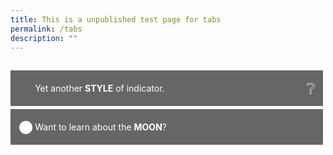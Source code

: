 ```yaml
---
title: This is a unpublished test page for tabs
permalink: /tabs
description: ""
---
```


<!--<html>
<head>
<meta charset="utf-8">
<title>Test Accordion</title>

<style>

input { display: none; }
input + label { display: inline-block }

input ~ .tab { display: none }
#tab1:checked ~ .tab.content1,
#tab2:checked ~ .tab.content2,
#tab3:checked ~ .tab.content3,
#tab4:checked ~ .tab.content4,
#tab5:checked ~ .tab.content5 { display: block; }

input + label {
  border: 1px solid #999;
  background: #EEE;
  padding: 4px 12px;
  border-radius: 4px 4px 0 0;
  position: relative;
  top: 1px;
}
input:checked + label {
  background: #FFF;
  border-bottom: 1px solid transparent;
}
input ~ .tab {
  border-top: 1px solid #999;
  padding: 12px;
		}
</style>
</head>
<body>
<input type="radio" name="tabs" id="tab1" checked />
<label for="tab1">Tab1</label>

<input type="radio" name="tabs" id="tab2" />
<label for="tab2">Tab2</label>

<input type="radio" name="tabs" id="tab3" />
<label for="tab3">Tab3</label>

<input type="radio" name="tabs" id="tab4" />
<label for="tab4">tab4</label>

<input type="radio" name="tabs" id="tab5" />
<label for="tab5">tab5</label>

<div class="tab content1">Tab1 Contents</div>
<div class="tab content2">Tab2 Contents</div>
<div class="tab content3">Tab3 Contents</div>
<div class="tab content4">Tab4 Contents</div>
<div class="tab content5">Tab5 Contents</div>
</body>
</html>

<html>
<head>
<style>
  .pushable {
    background: hsl(345deg, 100%, 76%);
    border-radius: 12px;
    border: none;
    padding: 0;
    cursor: pointer;
    outline-offset: 4px;
  }
  .front {
    display: block;
    padding: 12px 42px;
    border-radius: 12px;
    font-size: 1.25rem;
    background: hsl(345deg, 100%, 84%);
    color: white;
    transform: translateY(-6px);
  }

  .pushable:active .front {
    transform: translateY(-2px);
  }
</style>
	</head>
<body>	
<a href="/arriving/general-travel/fully-vaccinated"><button class="pushable">
  <span class="front">
	 <p style="font-size:20px; margin-top:10px; margin-bottom:0px; line-height:1.35; text-align:justify;"> <b>CLICK HERE for Travel Checklist for Fully Vaccinated Travellers</b></p>
  <ul style="list-style-type: disc; line-height:1.35; text-align:justify;">
	  <li style="line-height:1.35; font-size:20px;">Fully Vaccinated with WHO Emergency Use Listing Vaccines; or</li>
	   <li style="line-height:1.35; font-size:20px; text-align:justify;">Aged 12 and below regardless of vaccination status </li>
	  </ul>
	</span>
	</button></a>
</body>
</html>

 <p style="font-size:20px; margin-top:20px; margin-bottom:20px; line-height:1.35;"></p>

<html>
<head>
<style>
  .pushableT {
    background: hsl(205deg, 40%, 30%);
    border-radius: 12px;
    border: none;
    padding: 0;
    cursor: pointer;
    outline-offset: 4px;
  }
  .frontT {
    display: block;
    padding: 12px 42px;
    border-radius: 12px;
    font-size: 1.25rem;
    background: hsl(205deg, 40%, 20%);
    color: white;
    transform: translateY(-6px);
  }

  .pushableT:active .front {
    transform: translateY(-2px);
  }
</style>
	</head>
<body>	
<a href="/arriving/general-travel/non-fully-vaccinated"><button class="pushableT">
  <span class="frontT">
	 <p style="font-size:20px; margin-top:10px; margin-bottom:0px; line-height:1.35; text-align:justify;"> <b>CLICK HERE for Travel Checklist for Non-Fully Vaccinated Travellers</b></p>
  <ul style="list-style-type: disc; line-height:1.35; width:auto;">
	  <li style="line-height:1.35; font-size:20px; text-align:justify;">Aged 13 and above and not fully vaccinated with <br> WHO Emergency Use Listing Vaccines; or  </li>
	   <li style="line-height:1.35; font-size:20px; text-align:justify;">Certified medically ineligible for COVID-19 vaccinations </li>
	  </ul>
	</span>
	</button></a>
</body>
</html>-->

<html>
<head>
<meta charset="utf-8">
<title>Test Accordion</title>
<style>
/* # The Rotating Marker # */
details summary::-webkit-details-marker { display: none; }
summary::before {
  font-family: "Hiragino Mincho ProN", "Open Sans", sans-serif;
  content: "▶";
  position: absolute;
  top: 1rem;
  left: 0.8rem;
  transform: rotate(0);
  transform-origin: center;
  transition: 0.2s transform ease;
}
details[open] > summary:before {
  transform: rotate(90deg);
  transition: 0.45s transform ease;
}

/* # The Sliding Summary # */
details { overflow: hidden; }
details summary {
  position: relative;
  z-index: 10;
}
@keyframes details-show {
  from {
    margin-bottom: -80%;
    opacity: 0;
    transform: translateY(-100%);
  }
}
details > *:not(summary) {
  animation: details-show 500ms ease-in-out;
  position: relative;
  z-index: 1;
  transition: all 0.3s ease-in-out;
  color: transparent;
  overflow: hidden;
}
details[open] > *:not(summary) { color: inherit; }

/* # Style 2 # */
details.style2 summary::before {
  content: "×";
  color: #FFF;
  font-size: 2rem;
  line-height: 1rem;
  transform: rotate(-45deg);
  top: 1.2rem;
  left: 0.5rem;
}
details[open].style2 > summary:before {
  transform: rotate(90deg);
  color: #F00 !important;
  transition: color ease 2s, transform ease 1s;
}

/* # Style 3 # */
details.style3 summary::before {
  content: "›";
  font-size: 2.5rem;
  line-height: 1rem;
  top: 1.3rem;
  left: 0rem;
  margin: -0.5rem -0.5rem 0 0.5rem;
  transform-origin: bottom center;
  transition: margin linear 0.05s;
}
details.style3:hover > summary:before {
  color: #FFF;
}
details[open].style3 > summary:before {
  left: 0rem;
  color: #CCC;
  transform: rotate(90deg);
  margin-left: 0.4rem;
  transition: color ease 2s, transform ease 1s, margin ease 1s;
}
@supports (-webkit-touch-callout: none) {
  details.style3 summary::before { top: 1.6rem; }
  details[open].style3 > summary:before { top: 1.3rem; transition: all 0.8s; }
}

/* # Style 4 # */
details.style4 summary {
  padding-right: 2.2rem;
  padding-left: 1rem;
}
details.style4 summary::before {
  content: "×";
  color: #FFF;
  font-size: 2rem;
  line-height: 1rem;
  transform: rotate(-45deg);
  top: 1.2rem;
  left: unset;
  right: 0.6rem;
}
details[open].style4 > summary:before {
  transform: rotate(90deg);
  color: #F00 !important;
  transition: color ease 2s, transform ease 1s;
}

/* # Style 5 # */
details.style5 summary {
  padding-right: 2.2rem;
  padding-left: 1rem;
}
details.style5 summary::before {
  content: "🙈";
  font-size: 1.5rem;
  top: 0.5rem;
  left: unset;
  right: 0.5rem;
  transform: rotate(0);
}
details.style5:hover > summary::before {
  content: "🙊";
}
details[open].style5 > summary::before {
  content: "🐵";
  transform: rotate(0deg);
}
details[open].style5 > summary:hover::before {
  content: "🙉";
}
details .monkey-see { display: inline; }
details .monkey-hide { display: none; }
details[open] .monkey-see { display: none; }
details[open] .monkey-hide { display: inline; }

/* # Style 6 # */
details.style6 summary {
  padding-right: 2.2rem;
  padding-left: 1rem;
}
details.style6 summary::before {
  content: "❔";
  font-size: 1.5rem;
  top: 0.5rem;
  left: unset;
  right: 0.5rem;
  transform: rotate(0);
}
details.style6:hover > summary:before {
  content: "👁️‍🗨️";
}
details[open].style6 > summary:before {
  content: "❌";
  transform: rotate(0deg);
}

/* # Style 7 # */
details.style7 summary {
  padding-left: 3rem;
}
details[open].style7 summary,
details.style7:hover summary {
  background: #000;
  color: #CCC;
}
details[open].style7 summary strong,
details.style7:hover summary strong {
  color: #FDCE4C;
}
details.style7:hover summary strong { color: #ffdf87; }
details.style7 summary::before {
  content: "🌑";
  font-size: 1.5rem;
  top: 0.5rem;
  left: 0.5rem;
  transform: rotate(0);
}
details.style7:hover > summary::before {
  content: "🌕";
}
details[open].style7 > summary::before {
  content: "🌕";
  transform: rotate(0deg);
}
details[open].style7 > summary:hover::before {
  content: "🌕";
}
details .moon-new { display: inline; }
details .moon-full { display: none; }
details[open] .moon-new { display: none; }
details[open] .moon-full { display: inline; }
details.style7 .content { background: #DDD; }

/* # Just Some Pretty Styles # */
body { font-family: "Open Sans", sans-serif; padding-bottom: 400px; }
img { max-width: 100%; }
p { margin: 0; padding-bottom: 10px; }
p:last-child { padding: 0; }
details {
  max-width: 500px;
  box-sizing: border-box;
  margin-top: 5px;
  background: white;
}
summary {
  border: 4px solid transparent;
  outline: none;
  padding: 1rem;
  display: block;
  background: #666;
  color: white;
  padding-left: 2.2rem;
  position: relative;
  cursor: pointer;
}
details[open] summary,
summary:hover {
  color: #FFCA28;
  background: #444;
}
summary:hover strong,
details[open] summary strong,
summary:hover::before,
details[open] summary::before {
  color: #FFA128;
}
.content {
  padding: 10px;
  border: 2px solid #888;
  border-top: none;
}
</style>
</head>
	<body>

<details class="style6">
  <summary>Yet another <strong>STYLE</strong> of indicator.</summary>
  <div class="content">
    <p>
      Lorem, ipsum dolor sit amet consectetur adipisicing elit. Modi unde, ex rem voluptates autem aliquid veniam quis temporibus repudiandae illo, nostrum, pariatur quae! At animi modi dignissimos corrupti placeat voluptatum!
    </p>
    <img src="https://placebear.com/400/200" alt="">
    <p>
      Facilis ducimus iure officia quos possimus quaerat iusto, quas, laboriosam sapiente autem ab assumenda eligendi voluptatum nisi eius cumque, tempore reprehenderit optio placeat praesentium non sint repellendus consequuntur? Nihil, soluta.
    </p>
  </div>
</details>

<details class="style7">
  <summary><span class="moon-new">Want to learn about the <strong>MOON</strong>?</span><span class="moon-full">The <strong>MOON</strong> is <strong>AMAZING</strong>!</span></summary>
  <div class="content">
    <p>
      Lorem, ipsum dolor sit amet consectetur adipisicing elit. Modi unde, ex rem voluptates autem aliquid veniam quis temporibus repudiandae illo, nostrum, pariatur quae! At animi modi dignissimos corrupti placeat voluptatum!
    </p>
    <img src="https://spaceholder.cc/400x200" alt="">
    <p>
      Facilis ducimus iure officia quos possimus quaerat iusto, quas, laboriosam sapiente autem ab assumenda eligendi voluptatum nisi eius cumque, tempore reprehenderit optio placeat praesentium non sint repellendus consequuntur? Nihil, soluta.
    </p>
  </div>
</details>
</body>
</html>

